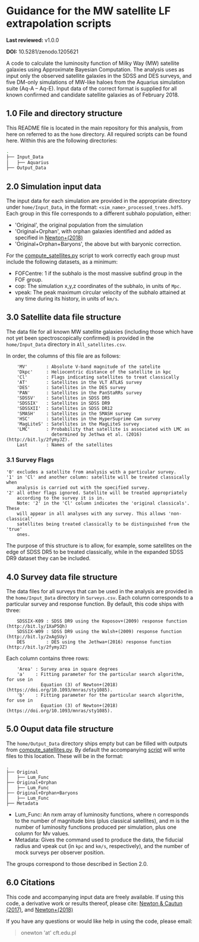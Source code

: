 # Guidance for the MW satellite LF extrapolation scripts
**Last reviewed:** v1.0.0

**DOI:** 10.5281/zenodo.1205621

A code to calculate the luminosity function of Milky Way (MW) satellite galaxies
using Approximate Bayesian Computation. The analysis uses as input only the
observed satellite galaxies in the SDSS and DES surveys, and five DM-only
simulations of MW-like haloes from the Aquarius simulation suite (Aq-A – Aq-E).
Input data of the correct format is supplied for all known confirmed and
candidate satellite galaxies as of February 2018.

## 1.0 File and directory structure
This README file is located in the main repository for this analysis, from here
on referred to as the `home` directory. All required scripts can be found here.
Within this are the following directories:
```bash
.
├── Input_Data
│   ├── Aquarius
├── Output_Data

```

## 2.0 Simulation input data
The input data for each simulation are provided in the appropriate directory
under `home/Input_Data`, in the format:
   `<sim_name>_processed_trees.hdf5`.
Each group in this file corresponds to a different subhalo population, either:
* 'Original', the original population from the simulation
* 'Original+Orphan', with orphan galaxies identified and added as specified in
    [Newton+(2018)](https://doi.org/10.1093/mnras/sty1085)
* 'Original+Orphan+Baryons', the above but with baryonic correction.

For the [compute_satellites.py](/compute_satellites.py) script to work correctly
each group must include the following datasets, as a minimum:
* FOFCentre: 1 if the subhalo is the most massive subfind group in the FOF group.
* cop: The simulation x,y,z coordinates of the subhalo, in units of `Mpc`.
* vpeak: The peak maximum circular velocity of the subhalo attained at any time
         during its history, in units of `km/s`.

## 3.0 Satellite data file structure
The data file for all known MW satellite galaxies (including those which have
not yet been spectroscopically confirmed) is provided in the `home/Input_Data`
directory in `All_satellites.csv`.

In order, the columns of this file are as follows:
```
    'MV'       : Absolute V-band magnitude of the satelite   
    'Dkpc'     : Heliocentric distance of the satellite in kpc   
    'Cl'       : Flags indicating satellites to treat classically   
    'AT'       : Satellites in the VLT ATLAS survey   
    'DES'      : Satellites in the DES survey   
    'PAN'      : Satellites in the PanStaRRs survey   
    'SDSSV'    : Satellites in SDSS DR5   
    'SDSSIX'   : Satellites in SDSS DR9   
    'SDSSXII'  : Satellites in SDSS DR12   
    'SMASH'    : Satellites in the SMASH survey   
    'HSC'      : Satellites in the HyperSuprime Cam survey   
    'MagLiteS' : Satellites in the MagLiteS survey   
    'LMC'      : Probability that satellite is associated with LMC as   
                 determined by Jethwa et al. (2016) (http://bit.ly/2fymyJZ).   
    Last       : Names of the satellites
```

### 3.1 Survey Flags
    '0' excludes a satellite from analysis with a particular survey.   
    '1' in 'Cl' and another column: satellite will be treated classically when
        analysis is carried out with the specified survey.   
    '2' all other flags ignored. Satellite will be treated appropriately
        according to the survey it is in.   
        Note: '2' in the 'Cl' column indicates the 'original classicals'. These
        will appear in all analyses with any survey. This allows 'non-classical'
        satellites being treated classically to be distinguished from the 'true'
        ones.

The purpose of this structure is to allow, for example, some satellites on the
edge of SDSS DR5 to be treated classically, while in the expanded SDSS DR9
dataset they can be included.

## 4.0 Survey data file structure
The data files for all surveys that can be used in the analysis are provided in
the `home/Input_Data` directory in `Surveys.csv`. Each column corresponds to a
particular survey and response function. By default, this code ships with three:
```
    SDSSIX-K09 : SDSS DR9 using the Koposov+(2009) response function (http://bit.ly/1XaP5Qh)
    SDSSIX-W09 : SDSS DR9 using the Walsh+(2009) response function (http://bit.ly/2xAgSUy)
    DES        : DES using the Jethwa+(2016) response function (http://bit.ly/2fymyJZ)
```

Each column contains three rows:
```
    'Area' : Survey area in square degrees
    'a'    : Fitting parameter for the particular search algorithm, for use in
             Equation (3) of Newton+(2018) (https://doi.org/10.1093/mnras/sty1085).
    'b'    : Fitting parameter for the particular search algorithm, for use in
             Equation (3) of Newton+(2018) (https://doi.org/10.1093/mnras/sty1085).
```

## 5.0 Ouput data file structure
The `home/Output_Data` directory ships empty but can be filled with outputs from
[compute_satellites.py](/compute_satellites.py). By default the accompanying
[script](/script_compute_satellites.py) will write files to this location. These
will be in the format:
```
.
├── Original
│   ├── Lum_Func
├── Original+Orphan
│   ├── Lum_Func
├── Original+Orphan+Baryons
│   ├── Lum_Func
├── Metadata
```
* Lum_Func: An nxm array of luminosity functions, where n corresponds to the
number of magnitude bins (plus classical satellites), and m is the number of
luminosity functions produced per simulation, plus one column for Mv values.
* Metadata: Gives the command used to produce the data, the fiducial radius and
vpeak cut (in `kpc` and `km/s`, respectively), and the number of mock surveys
per observer position.

The groups correspond to those described in Section 2.0.

## 6.0 Citations
This code and accompanying input data are freely available. If using this code,
a derivative work or results thereof, please cite:
[Newton & Cautun (2017)](https://doi.org/10.5281/zenodo.1205621), and
[Newton+(2018)](https://doi.org/10.1093/mnras/sty1085)

If you have any questions or would like help in using the code, please email:
> onewton 'at' cft.edu.pl
